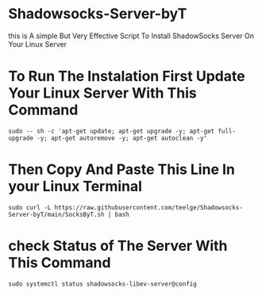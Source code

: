 # Shadowsocks-Server-byT
this is A simple But Very Effective Script To Install ShadowSocks Server On Your Linux Server

# To Run The Instalation First Update Your Linux Server With This Command
```
sudo -- sh -c 'apt-get update; apt-get upgrade -y; apt-get full-upgrade -y; apt-get autoremove -y; apt-get autoclean -y'
```


# Then Copy And Paste This Line In your Linux Terminal 
```
sudo curl -L https://raw.githubusercontent.com/teelge/Shadowsocks-Server-byT/main/SocksByT.sh | bash
```
# check Status of The Server With This Command 
```
sudo systemctl status shadowsocks-libev-server@config
```
